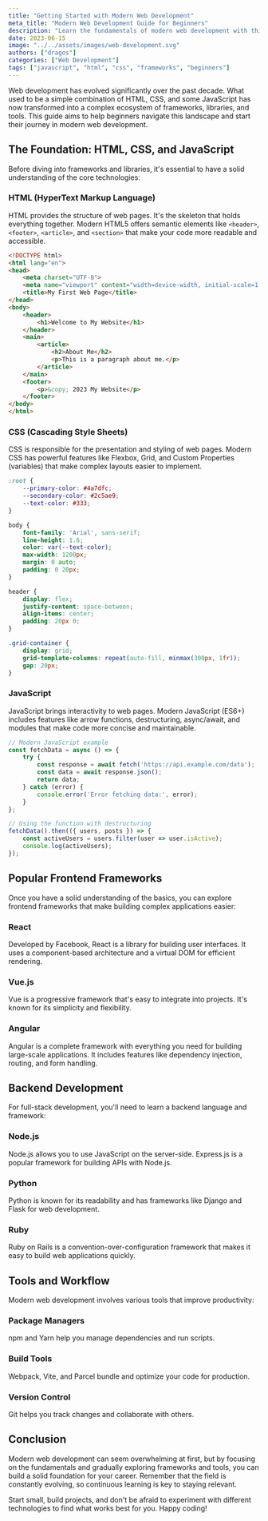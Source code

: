 ```yaml
---
title: "Getting Started with Modern Web Development"
meta_title: "Modern Web Development Guide for Beginners"
description: "Learn the fundamentals of modern web development with this comprehensive guide covering HTML, CSS, JavaScript, and popular frameworks."
date: 2023-06-15
image: "../../assets/images/web-development.svg"
authors: ["dragos"]
categories: ["Web Development"]
tags: ["javascript", "html", "css", "frameworks", "beginners"]
---
```



Web development has evolved significantly over the past decade. What used to be a simple combination of HTML, CSS, and some JavaScript has now transformed into a complex ecosystem of frameworks, libraries, and tools. This guide aims to help beginners navigate this landscape and start their journey in modern web development.

## The Foundation: HTML, CSS, and JavaScript

Before diving into frameworks and libraries, it's essential to have a solid understanding of the core technologies:

### HTML (HyperText Markup Language)

HTML provides the structure of web pages. It's the skeleton that holds everything together. Modern HTML5 offers semantic elements like `<header>`, `<footer>`, `<article>`, and `<section>` that make your code more readable and accessible.

```html
<!DOCTYPE html>
<html lang="en">
<head>
    <meta charset="UTF-8">
    <meta name="viewport" content="width=device-width, initial-scale=1.0">
    <title>My First Web Page</title>
</head>
<body>
    <header>
        <h1>Welcome to My Website</h1>
    </header>
    <main>
        <article>
            <h2>About Me</h2>
            <p>This is a paragraph about me.</p>
        </article>
    </main>
    <footer>
        <p>&copy; 2023 My Website</p>
    </footer>
</body>
</html>
```

### CSS (Cascading Style Sheets)

CSS is responsible for the presentation and styling of web pages. Modern CSS has powerful features like Flexbox, Grid, and Custom Properties (variables) that make complex layouts easier to implement.

```css
:root {
    --primary-color: #4a7dfc;
    --secondary-color: #2c5ae9;
    --text-color: #333;
}

body {
    font-family: 'Arial', sans-serif;
    line-height: 1.6;
    color: var(--text-color);
    max-width: 1200px;
    margin: 0 auto;
    padding: 0 20px;
}

header {
    display: flex;
    justify-content: space-between;
    align-items: center;
    padding: 20px 0;
}

.grid-container {
    display: grid;
    grid-template-columns: repeat(auto-fill, minmax(300px, 1fr));
    gap: 20px;
}
```

### JavaScript

JavaScript brings interactivity to web pages. Modern JavaScript (ES6+) includes features like arrow functions, destructuring, async/await, and modules that make code more concise and maintainable.

```javascript
// Modern JavaScript example
const fetchData = async () => {
    try {
        const response = await fetch('https://api.example.com/data');
        const data = await response.json();
        return data;
    } catch (error) {
        console.error('Error fetching data:', error);
    }
};

// Using the function with destructuring
fetchData().then(({ users, posts }) => {
    const activeUsers = users.filter(user => user.isActive);
    console.log(activeUsers);
});
```

## Popular Frontend Frameworks

Once you have a solid understanding of the basics, you can explore frontend frameworks that make building complex applications easier:

### React

Developed by Facebook, React is a library for building user interfaces. It uses a component-based architecture and a virtual DOM for efficient rendering.

### Vue.js

Vue is a progressive framework that's easy to integrate into projects. It's known for its simplicity and flexibility.

### Angular

Angular is a complete framework with everything you need for building large-scale applications. It includes features like dependency injection, routing, and form handling.

## Backend Development

For full-stack development, you'll need to learn a backend language and framework:

### Node.js

Node.js allows you to use JavaScript on the server-side. Express.js is a popular framework for building APIs with Node.js.

### Python

Python is known for its readability and has frameworks like Django and Flask for web development.

### Ruby

Ruby on Rails is a convention-over-configuration framework that makes it easy to build web applications quickly.

## Tools and Workflow

Modern web development involves various tools that improve productivity:

### Package Managers

npm and Yarn help you manage dependencies and run scripts.

### Build Tools

Webpack, Vite, and Parcel bundle and optimize your code for production.

### Version Control

Git helps you track changes and collaborate with others.

## Conclusion

Modern web development can seem overwhelming at first, but by focusing on the fundamentals and gradually exploring frameworks and tools, you can build a solid foundation for your career. Remember that the field is constantly evolving, so continuous learning is key to staying relevant.

Start small, build projects, and don't be afraid to experiment with different technologies to find what works best for you. Happy coding!
